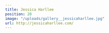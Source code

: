 ```yaml
---
title: Jessica Harllee
position: 28
image: "/uploads/gallery__jessicaharllee.jpg"
url: http://jessicaharllee.com/
---
```


